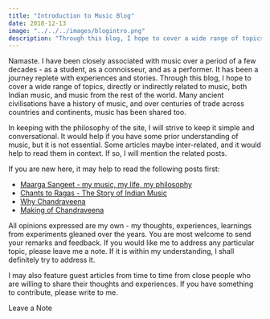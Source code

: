 ```yaml
---
title: "Introduction to Music Blog"
date: 2018-12-13
image: "../../../images/blogintro.png"
description: "Through this blog, I hope to cover a wide range of topics - directly or indirectly related to music - and not just related to Indian music, but music all around."
---
```


Namaste. I have been closely associated with music over a period of a few decades - as a student, as a connoisseur, and as a performer. It has been a journey replete with experiences and stories. Through this blog, I hope to cover a wide range of topics, directly or indirectly related to music, both Indian music, and music from the rest of the world. Many ancient civilisations have a history of music, and over centuries of trade across countries and continents, music has been shared too.

In keeping with the philosophy of the site, I will strive to keep it simple and conversational. It would help if you have some prior understanding of music, but it is not essential. Some articles maybe inter-related, and it would help to read them in context. If so, I will mention the related posts.

If you are new here, it may help to read the following posts first:
* [Maarga Sangeet - my music, my life, my philosophy](/blog/philosophy-of-music/)
* [Chants to Ragas - The Story of Indian Music](/blog/history-of-indian-music/)
* [Why Chandraveena](/blog/why-chandraveena/)
* [Making of Chandraveena](/blog/making-of-chandraveena/)

All opinions expressed are my own - my thoughts, experiences, learnings from experiments gleaned over the years. You are most welcome to send your remarks and feedback. If you would like me to address any particular topic, please leave me a note. If it is within my understanding, I shall definitely try to address it.

I may also feature guest articles from time to time from close people who are willing to share their thoughts and experiences. If you have something to contribute, please write to me.

<notice-box center=" ">

<my-button to="/contact/">Leave a Note</my-button>

</notice-box>

<br>

